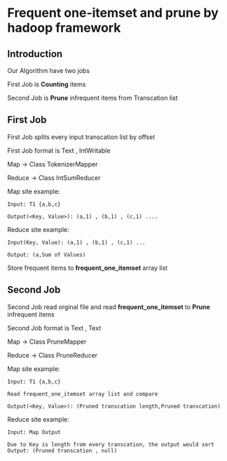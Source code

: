 # Frequent one-itemset and prune by hadoop framework

## Introduction

Our Algorithm have two jobs 

First Job is **Counting** items

Second Job is **Prune** infrequent items from Transcation list

## First Job
 
First Job splits every input transcation list by offset

First Job format is Text , IntWritable

Map -> Class TokenizerMapper 

Reduce -> Class IntSumReducer

Map site example:
	
	Input: T1 {a,b,c}

	Output(<Key, Value>): (a,1) , (b,1) , (c,1) ....

Reduce site example:

	Input(Key, Value): (a,1) , (b,1) , (c,1) ...	

	Output: (a,Sum of Values)

Store frequent items to **frequent_one_itemset** array list

## Second Job

Second Job read orginal file and read **frequent_one_itemset** to **Prune** infrequent items

Second Job format is Text , Text

Map -> Class PruneMapper

Reduce -> Class PruneReducer

Map site example:

	Input: T1 {a,b,c}

	Read frequent_one_itemset array list and compare

	Output(<Key, Value>): (Pruned transcation length,Pruned transcation)

Reduce site example:

	Input: Map Output 

	Due to Key is length from every transcation, the output would sort
	Output: (Pruned transcation , null)


